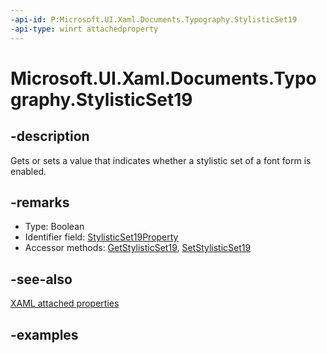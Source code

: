 ```yaml
---
-api-id: P:Microsoft.UI.Xaml.Documents.Typography.StylisticSet19
-api-type: winrt attachedproperty
---
```


# Microsoft.UI.Xaml.Documents.Typography.StylisticSet19

<!--
see GetStylisticSet19, and SetStylisticSet19
-->

## -description

Gets or sets a value that indicates whether a stylistic set of a font form is enabled.

## -remarks

<ul><li>Type: Boolean</li><li>Identifier field: <a href="/uwp/api/windows.ui.xaml.documents.typography.stylisticset19property">StylisticSet19Property</a></li><li>Accessor methods: <a href="/uwp/api/windows.ui.xaml.documents.typography.getstylisticset19">GetStylisticSet19</a>, <a href="/uwp/api/windows.ui.xaml.documents.typography.setstylisticset19">SetStylisticSet19</a></li></ul>

## -see-also

[XAML attached properties](/windows/uwp/xaml-platform/attached-properties-overview)

## -examples


